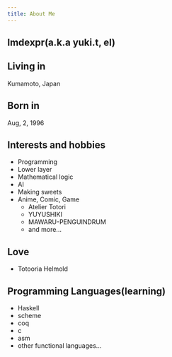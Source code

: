 ```yaml
---
title: About Me
---
```

## lmdexpr(a.k.a yuki.t, el)

## Living in
Kumamoto, Japan

## Born in
Aug, 2, 1996

## Interests and hobbies
* Programming
* Lower layer
* Mathematical logic
* AI
* Making sweets
* Anime, Comic, Game
    * Atelier Totori
    * YUYUSHIKI
    * MAWARU-PENGUINDRUM
    * and more...
  
## Love
* Totooria Helmold
  
## Programming Languages(learning)
* Haskell
* scheme
* coq
* c
* asm
* other functional languages...
